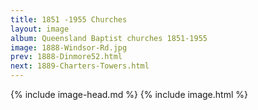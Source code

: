 ```yaml
---
title: 1851 -1955 Churches
layout: image
album: Queensland Baptist churches 1851-1955
image: 1888-Windsor-Rd.jpg
prev: 1888-Dinmore52.html
next: 1889-Charters-Towers.html
---
```

 {% include image-head.md %}
{% include image.html %}